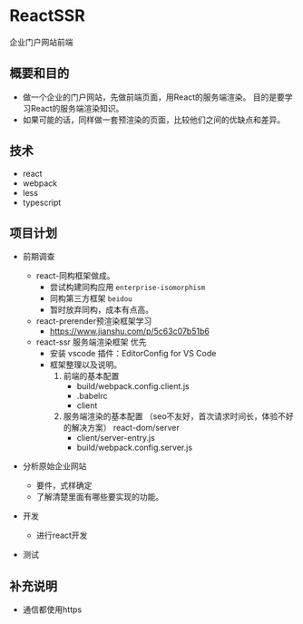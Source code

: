 # ReactSSR
企业门户网站前端

## 概要和目的
- 做一个企业的门户网站，先做前端页面，用React的服务端渲染。
目的是要学习React的服务端渲染知识。
- 如果可能的话，同样做一套预渲染的页面，比较他们之间的优缺点和差异。

## 技术
- react
- webpack
- less
- typescript

## 项目计划
- 前期调查
    + react-同构框架做成。
        * 尝试构建同构应用 `enterprise-isomorphism`
        * 同构第三方框架 `beidou`
        * 暂时放弃同构，成本有点高。
    + react-prerender预渲染框架学习
        * https://www.jianshu.com/p/5c63c07b51b6
    + react-ssr 服务端渲染框架 优先
        * 安装 vscode 插件：EditorConfig for VS Code
        * 框架整理以及说明。
            1. 前端的基本配置
                - build/webpack.config.client.js
                - .babelrc
                - client
            2. 服务端渲染的基本配置 （seo不友好，首次请求时间长，体验不好的解决方案） react-dom/server
                - client/server-entry.js
                - build/webpack.config.server.js


                
- 分析原始企业网站
    + 要件，式样确定
    + 了解清楚里面有哪些要实现的功能。
- 开发
    + 进行react开发
- 测试

## 补充说明
- 通信都使用https